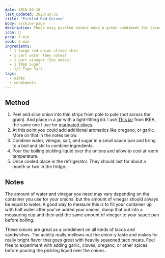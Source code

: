 ```yaml
---
date: 2015-03-16
last_updated: 2023-10-31
title: "Pickled Red Onions"
body: archive-page
description: These easy pickled onions make a great condiment for tacos and sandwiches.
icon: 🧅
prep: 5 min
cook: 5 min
ingredients:
  - 1 large red onion sliced thin
  - 1 part water (See notes)
  - 1 part vinegar (See notes)
  - 1 Tbsp Sugar
  - 1/2 Tspn Salt
tags:
  - sides
  - condiments
---
```

## Method
1. Peel and slice onion into thin strips from pole to pole (not across the grain). And place in a jar with a tight-fitting lid. I use [This jar](http://www.ikea.com/us/en/catalog/products/90227985/) from IKEA, the same one I use for [marinated olives](/recipes/marinated-olives).
1. At this point you could add additional aromatics like oregano, or garlic. More on that in the notes below.
1. Combine water, vinegar, salt, and sugar in a small sauce pan and bring to a boil and stir to combine ingredients.
1. Pour the boiling pickling liquid over the onions and allow to cool at room temperature.
1. Once cooled place in the refrigerator. They should last for about a month or two in the fridge.

## Notes
The amount of water and vinegar you need may vary depending on the container you use for your onions, but the amount of vinegar should always be equal to water. A good way to measure this is to fill your container up with half water after you've added your onions, dump that out into a measuring cup and then add the same amount of vinegar to your sauce pan before boiling.

These onions are great as a condiment on all kinds of tacos and sandwiches. The acidity really mellows out the onion-y taste and makes for really bright flavor that goes great with heavily seasoned taco meats. Feel free to experiment with adding garlic, cloves, oregano, or other spices before pouring the pickling liquid over the onions.
